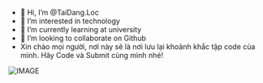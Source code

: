 - 👋 Hi, I’m @TaiDang.Loc
- 👀 I’m interested in technology
- 🌱 I’m currently learning at university
- 💞️ I’m looking to collaborate on Github
- Xin chào mọi người, nơi này sẽ là nơi lưu lại khoảnh khắc tập code của mình. Hãy Code và Submit cùng mình nhé!

![IMAGE](https://i.pinimg.com/originals/b4/9d/3e/b49d3e861f2a06ba58bd8d5d2b9c9cf5.gif)
